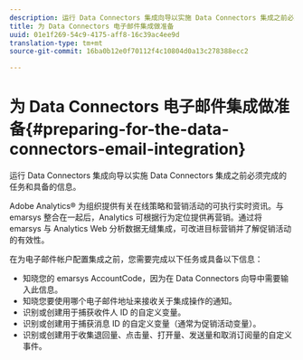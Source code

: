 ```yaml
---
description: 运行 Data Connectors 集成向导以实施 Data Connectors 集成之前必须完成的任务和具备的信息。
title: 为 Data Connectors 电子邮件集成做准备
uuid: 01e1f269-54c9-4175-aff8-16c39ac4ee9d
translation-type: tm+mt
source-git-commit: 16ba0b12e0f70112f4c10804d0a13c278388ecc2

---
```



# 为 Data Connectors 电子邮件集成做准备{#preparing-for-the-data-connectors-email-integration}

运行 Data Connectors 集成向导以实施 Data Connectors 集成之前必须完成的任务和具备的信息。

Adobe Analytics® 为组织提供有关在线策略和营销活动的可执行实时资讯。与 emarsys 整合在一起后，Analytics 可根据行为定位提供再营销。通过将 emarsys 与 Analytics Web 分析数据无缝集成，可改进目标营销并了解促销活动的有效性。

在为电子邮件帐户配置集成之前，您需要完成以下任务或具备以下信息：

* 知晓您的 emarsys AccountCode，因为在 Data Connectors 向导中需要输入此信息。
* 知晓您要使用哪个电子邮件地址来接收关于集成操作的通知。
* 识别或创建用于捕获收件人 ID 的自定义变量。
* 识别或创建用于捕获消息 ID 的自定义变量（通常为促销活动变量）。
* 识别或创建用于收集退回量、点击量、打开量、发送量和取消订阅量的自定义事件。

